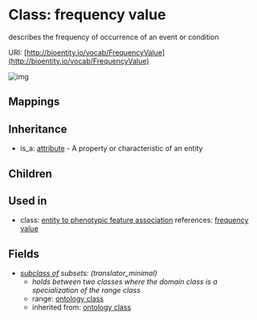 # Class: frequency value


describes the frequency of occurrence of an event or condition

URI: [http://bioentity.io/vocab/FrequencyValue](http://bioentity.io/vocab/FrequencyValue)

![img](http://yuml.me/diagram/nofunky;dir:TB/class/\[Attribute]^-\[FrequencyValue],%20\[FrequencyValue]-%20subclass%20of(i)%20%3F>\[OntologyClass])
## Mappings

## Inheritance

 *  is_a: [attribute](Attribute.md) - A property or characteristic of an entity
## Children

## Used in

 *  class: [entity to phenotypic feature association](EntityToPhenotypicFeatureAssociation.md) references: [frequency value](FrequencyValue.md)
## Fields

 * _[subclass of](subclass_of.md) *subsets*: (translator_minimal)_
    * _holds between two classes where the domain class is a specialization of the range class_
    * range: [ontology class](OntologyClass.md)
    * inherited from: [ontology class](OntologyClass.md)
